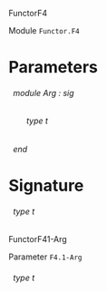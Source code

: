 FunctorF4

 Module  `` Functor.F4 `` 

# Parameters


<a id="argument-1-Arg"></a>
###### &nbsp; module Arg : sig

<a id="type-t"></a>
###### &nbsp; &nbsp; &nbsp; &nbsp; type t



 ###### &nbsp; end




# Signature


<a id="type-t"></a>
###### &nbsp; type t


FunctorF41-Arg

 Parameter  `` F4.1-Arg `` 
<a id="type-t"></a>
###### &nbsp; type t

